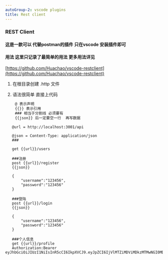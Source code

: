 ```yaml
---
autoGroup-2: vscode plugins 
title: Rest client
---
```


###  REST Client

####  这是一款可以 代替postman的插件 只在vscode 安装插件即可

####  用法  这里只记录了最简单的用法 更多用法详见

[https://github.com/Huachao/vscode-restclient](https://github.com/Huachao/vscode-restclient)



1. 在根目录创建 .http 文件

2. 语法很简单 直接上代码 

   

   ```js
    @ 表示声明 
    {{}} 表示引用  
    ### 相当于分割线 必须要有  
    {{json}} 后一定要空一行  再写数据  
   ```
```
   @url = http://localhost:3001/api
   
   @json = Content-Type: application/json
   ###
   
   get {{url}}/users
   
   ###注册
   post {{url}}/register
   {{json}}
   
   {   
       "username":"123456",
       "password":"123456"
   }
   
   ###登陆
   post {{url}}/login
   {{json}}
   
   {   
       "username":"123456",
       "password":"123456"
   }
   
   ###个人信息
   get {{url}}/profile
   Authorization:Bearer eyJhbGciOiJIUzI1NiIsInR5cCI6IkpXVCJ9.eyJpZCI6IjVlMTZiMDViMDkzMTMwNGI0MDllYzc0NyIsImlhdCI6MTU3ODU0NjA4M30.2ghPjDjKe0vJWjBAnBXp8hfvGjwcO6Yf_DxZVJumEJo
```



